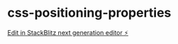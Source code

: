 # css-positioning-properties

[Edit in StackBlitz next generation editor ⚡️](https://stackblitz.com/~/github.com/DANIELSUPREETH/css-positioning-properties)